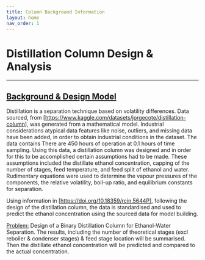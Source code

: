```yaml
---
title: Column Background Information
layout: home
nav_order: 1
---
```


# Distillation Column Design & Analysis

---

## [Background & Design Model](#Background-Information)
Distillation is a separation technique based on volatility differences. Data sourced, from [https://www.kaggle.com/datasets/jorgecote/distillation-column], was generated from a mathematical model. Industrial considerations atypical data features like noise, outliers, and missing data have been added, in order to obtain industrial conditions in the dataset. The data contains There are 450 hours of operation at 0.1 hours of time sampling. Using this data, a distillation column was designed and in order for this to be accomplished certain assumptions had to be made. These assumptions included the distillate ethanol concentration, capping of the number of stages, feed temperature, and feed split of ethanol and water. Rudimentary equations were used to determine the vapour pressures of the components, the relative volatility, boil-up ratio, and equilibrium constants for separation.

Using information in [https://doi.org/10.18359/rcin.5644P], following the design of the distillation column, the data is standardised and used to predict the ethanol concentration using the sourced data for model building.

[Problem:](#Problem-Statement) Design of a Binary Distillation Column for Ethanol-Water Separation. The results, including the number of theoretical stages (excl reboiler & condenser stages) & feed stage location will be summarised. Then the distillate ethanol concentration will be predicted and compared to the actual concentration.

